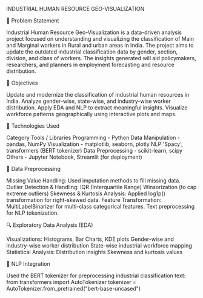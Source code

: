 INDUSTRIAL HUMAN RESOURCE GEO-VISUALIZATION

📌 Problem Statement

Industrial Human Resource Geo-Visualization is a data-driven analysis project focused on understanding and visualizing the classification of Main and Marginal workers in Rural and urban areas in India. The project aims to update the outdated industrial classification data by gender, section, division, and class of workers. The insights generated will aid policymakers, researchers, and planners in employment forecasting and resource distribution.

🎯 Objectives

Update and modernize the classification of industrial human resources in India. Analyze gender-wise, state-wise, and industry-wise worker distribution. Apply EDA and NLP to extract meaningful insights. Visualize workforce patterns geographically using interactive plots and maps.

🧰 Technologies Used

Category Tools / Libraries Programming - Python Data Manipulation - pandas, NumPy Visualization - matplotlib, seaborn, plotly NLP 'Spacy', transformers (BERT tokenizer) Data Preprocessing - scikit-learn, scipy Others - Jupyter Notebook, Streamlit (for deployment)

🧹 Data Preprocessing

Missing Value Handling: Used imputation methods to fill missing data. Outlier Detection & Handling: IQR (Interquartile Range) Winsorization (to cap extreme outliers) Skewness & Kurtosis Analysis: Applied log1p() transformation for right-skewed data. Feature Transformation: MultiLabelBinarizer for multi-class categorical features. Text preprocessing for NLP tokenization.

🔍 Exploratory Data Analysis (EDA)

Visualizations: Histograms, Bar Charts, KDE plots Gender-wise and industry-wise worker distribution State-wise industrial workforce mapping Statistical Analysis: Distribution insights Skewness and kurtosis values

🧠 NLP Integration

Used the BERT tokenizer for preprocessing industrial classification text: from transformers import AutoTokenizer tokenizer = AutoTokenizer.from_pretrained("bert-base-uncased")
